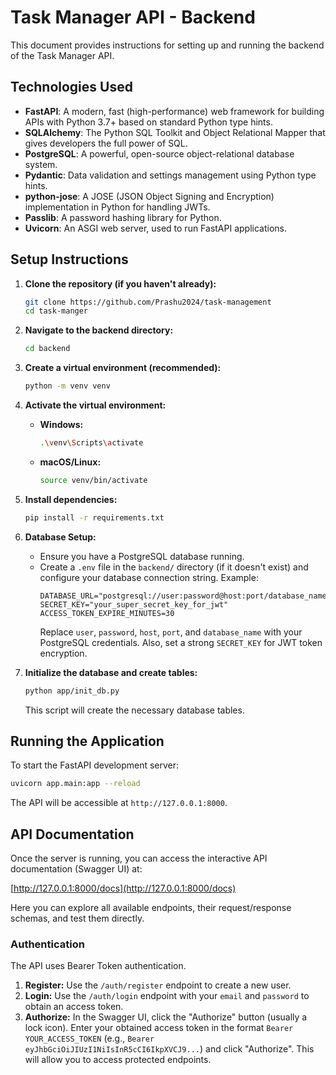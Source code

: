 # Task Manager API - Backend

This document provides instructions for setting up and running the backend of the Task Manager API.

## Technologies Used

*   **FastAPI**: A modern, fast (high-performance) web framework for building APIs with Python 3.7+ based on standard Python type hints.
*   **SQLAlchemy**: The Python SQL Toolkit and Object Relational Mapper that gives developers the full power of SQL.
*   **PostgreSQL**: A powerful, open-source object-relational database system.
*   **Pydantic**: Data validation and settings management using Python type hints.
*   **python-jose**: A JOSE (JSON Object Signing and Encryption) implementation in Python for handling JWTs.
*   **Passlib**: A password hashing library for Python.
*   **Uvicorn**: An ASGI web server, used to run FastAPI applications.

## Setup Instructions

1.  **Clone the repository (if you haven't already):**
    ```bash
    git clone https://github.com/Prashu2024/task-management
    cd task-manger
    ```

2.  **Navigate to the backend directory:**
    ```bash
    cd backend
    ```

3.  **Create a virtual environment (recommended):**
    ```bash
    python -m venv venv
    ```

4.  **Activate the virtual environment:**
    *   **Windows:**
        ```bash
        .\venv\Scripts\activate
        ```
    *   **macOS/Linux:**
        ```bash
        source venv/bin/activate
        ```

5.  **Install dependencies:**
    ```bash
    pip install -r requirements.txt
    ```

6.  **Database Setup:**
    *   Ensure you have a PostgreSQL database running.
    *   Create a `.env` file in the `backend/` directory (if it doesn't exist) and configure your database connection string. Example:
        ```
        DATABASE_URL="postgresql://user:password@host:port/database_name"
        SECRET_KEY="your_super_secret_key_for_jwt"
        ACCESS_TOKEN_EXPIRE_MINUTES=30
        ```
        Replace `user`, `password`, `host`, `port`, and `database_name` with your PostgreSQL credentials.
        Also, set a strong `SECRET_KEY` for JWT token encryption.

7.  **Initialize the database and create tables:**
    ```bash
    python app/init_db.py
    ```
    This script will create the necessary database tables.

## Running the Application

To start the FastAPI development server:

```bash
uvicorn app.main:app --reload
```

The API will be accessible at `http://127.0.0.1:8000`.

## API Documentation

Once the server is running, you can access the interactive API documentation (Swagger UI) at:

[http://127.0.0.1:8000/docs](http://127.0.0.1:8000/docs)

Here you can explore all available endpoints, their request/response schemas, and test them directly.

### Authentication

The API uses Bearer Token authentication.
1.  **Register:** Use the `/auth/register` endpoint to create a new user.
2.  **Login:** Use the `/auth/login` endpoint with your `email` and `password` to obtain an access token.
3.  **Authorize:** In the Swagger UI, click the "Authorize" button (usually a lock icon). Enter your obtained access token in the format `Bearer YOUR_ACCESS_TOKEN` (e.g., `Bearer eyJhbGciOiJIUzI1NiIsInR5cCI6IkpXVCJ9...`) and click "Authorize". This will allow you to access protected endpoints.
